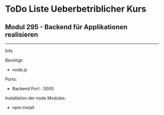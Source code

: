 # ToDo Liste Ueberbetriblicher Kurs
## Modul 295 - Backend für Applikationen realisieren

___

Info

Benötigt:
- node.js

Ports:
- Backend Port : 3000

Installation der node Modules:
- npm install